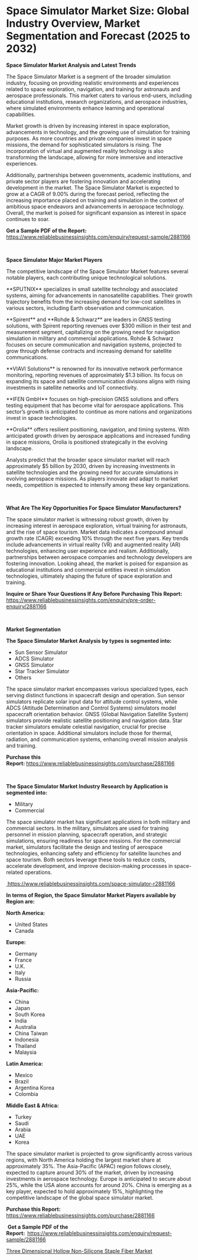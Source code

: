 <p><h1>Space Simulator Market Size: Global Industry Overview, Market Segmentation and Forecast (2025 to 2032)</h1></p><p><strong>Space Simulator Market Analysis and Latest Trends</strong></p>
<p><p>The Space Simulator Market is a segment of the broader simulation industry, focusing on providing realistic environments and experiences related to space exploration, navigation, and training for astronauts and aerospace professionals. This market caters to various end-users, including educational institutions, research organizations, and aerospace industries, where simulated environments enhance learning and operational capabilities.</p><p>Market growth is driven by increasing interest in space exploration, advancements in technology, and the growing use of simulation for training purposes. As more countries and private companies invest in space missions, the demand for sophisticated simulators is rising. The incorporation of virtual and augmented reality technology is also transforming the landscape, allowing for more immersive and interactive experiences.</p><p>Additionally, partnerships between governments, academic institutions, and private sector players are fostering innovation and accelerating development in the market. The Space Simulator Market is expected to grow at a CAGR of 9.00% during the forecast period, reflecting the increasing importance placed on training and simulation in the context of ambitious space endeavors and advancements in aerospace technology. Overall, the market is poised for significant expansion as interest in space continues to soar.</p></p>
<p><strong>Get a Sample PDF of the Report:&nbsp;</strong> <a href="https://www.reliablebusinessinsights.com/enquiry/request-sample/2881166?utm_campaign=1720&utm_medium=2&utm_source=Github&utm_content=ia&utm_term=12032025&utm_id=space-simulator">https://www.reliablebusinessinsights.com/enquiry/request-sample/2881166</a></p>
<p>&nbsp;</p>
<p><strong>Space Simulator Major Market Players</strong></p>
<p><p>The competitive landscape of the Space Simulator Market features several notable players, each contributing unique technological solutions. </p><p>**SPUTNIX** specializes in small satellite technology and associated systems, aiming for advancements in nanosatellite capabilities. Their growth trajectory benefits from the increasing demand for low-cost satellites in various sectors, including Earth observation and communication.</p><p>**Spirent** and **Rohde & Schwarz** are leaders in GNSS testing solutions, with Spirent reporting revenues over $300 million in their test and measurement segment, capitalizing on the growing need for navigation simulation in military and commercial applications. Rohde & Schwarz focuses on secure communication and navigation systems, projected to grow through defense contracts and increasing demand for satellite communications.</p><p>**VIAVI Solutions** is renowned for its innovative network performance monitoring, reporting revenues of approximately $1.3 billion. Its focus on expanding its space and satellite communication divisions aligns with rising investments in satellite networks and IoT connectivity.</p><p>**IFEN GmbH** focuses on high-precision GNSS solutions and offers testing equipment that has become vital for aerospace applications. This sector’s growth is anticipated to continue as more nations and organizations invest in space technologies.</p><p>**Orolia** offers resilient positioning, navigation, and timing systems. With anticipated growth driven by aerospace applications and increased funding in space missions, Orolia is positioned strategically in the evolving landscape.</p><p>Analysts predict that the broader space simulator market will reach approximately $5 billion by 2030, driven by increasing investments in satellite technologies and the growing need for accurate simulations in evolving aerospace missions. As players innovate and adapt to market needs, competition is expected to intensify among these key organizations.</p></p>
<p>&nbsp;</p>
<p><strong>What Are The Key Opportunities For Space Simulator Manufacturers?</strong></p>
<p><p>The space simulator market is witnessing robust growth, driven by increasing interest in aerospace exploration, virtual training for astronauts, and the rise of space tourism. Market data indicates a compound annual growth rate (CAGR) exceeding 10% through the next five years. Key trends include advancements in virtual reality (VR) and augmented reality (AR) technologies, enhancing user experience and realism. Additionally, partnerships between aerospace companies and technology developers are fostering innovation. Looking ahead, the market is poised for expansion as educational institutions and commercial entities invest in simulation technologies, ultimately shaping the future of space exploration and training.</p></p>
<p><strong>Inquire or Share Your Questions If Any Before Purchasing This Report:</strong> <a href="https://www.reliablebusinessinsights.com/enquiry/pre-order-enquiry/2881166?utm_campaign=1720&utm_medium=2&utm_source=Github&utm_content=ia&utm_term=12032025&utm_id=space-simulator">https://www.reliablebusinessinsights.com/enquiry/pre-order-enquiry/2881166</a></p>
<p>&nbsp;</p>
<p><strong>Market Segmentation</strong></p>
<p><strong>The Space Simulator Market Analysis by types is segmented into:</strong></p>
<p><ul><li> Sun Sensor Simulator</li><li>ADCS Simulator</li><li>GNSS Simulator</li><li>Star Tracker Simulator</li><li>Others </li></ul></p>
<p><p>The space simulator market encompasses various specialized types, each serving distinct functions in spacecraft design and operation. Sun sensor simulators replicate solar input data for attitude control systems, while ADCS (Attitude Determination and Control Systems) simulators model spacecraft orientation behavior. GNSS (Global Navigation Satellite System) simulators provide realistic satellite positioning and navigation data. Star tracker simulators emulate celestial navigation, crucial for precise orientation in space. Additional simulators include those for thermal, radiation, and communication systems, enhancing overall mission analysis and training.</p></p>
<p><strong>Purchase this Report:&nbsp;</strong><a href="https://www.reliablebusinessinsights.com/purchase/2881166?utm_campaign=1720&utm_medium=2&utm_source=Github&utm_content=ia&utm_term=12032025&utm_id=space-simulator">https://www.reliablebusinessinsights.com/purchase/2881166</a></p>
<p>&nbsp;</p>
<p><strong>The Space Simulator Market Industry Research by Application is segmented into:</strong></p>
<p><ul><li> Military</li><li>Commercial </li></ul></p>
<p><p>The space simulator market has significant applications in both military and commercial sectors. In the military, simulators are used for training personnel in mission planning, spacecraft operation, and strategic simulations, ensuring readiness for space missions. For the commercial market, simulators facilitate the design and testing of aerospace technologies, enhancing safety and efficiency for satellite launches and space tourism. Both sectors leverage these tools to reduce costs, accelerate development, and improve decision-making processes in space-related operations.</p></p>
<p><a href="https://www.reliablebusinessinsights.com/space-simulator-r2881166?utm_campaign=1720&utm_medium=2&utm_source=Github&utm_content=ia&utm_term=12032025&utm_id=space-simulator">&nbsp;https://www.reliablebusinessinsights.com/space-simulator-r2881166</a></p>
<p><strong>In terms of Region, the Space Simulator Market Players available by Region are:</strong></p>
<p>
    <p> <strong> North America: </strong>
        <ul>
            <li>United States</li>
            <li>Canada</li>
        </ul>
        </p> 
    <p> <strong> Europe: </strong>
        <ul>
            <li>Germany</li>
            <li>France</li>
            <li>U.K.</li>
            <li>Italy</li>
            <li>Russia</li>
        </ul>
        </p> 
    <p> <strong> Asia-Pacific: </strong>
        <ul>
            <li>China</li>
            <li>Japan</li>
            <li>South Korea</li>
            <li>India</li>
            <li>Australia</li>
            <li>China Taiwan</li>
            <li>Indonesia</li>
            <li>Thailand</li>
            <li>Malaysia</li>
        </ul>
        </p> 
    <p> <strong> Latin America: </strong>
        <ul>
            <li>Mexico</li>
            <li>Brazil</li>
            <li>Argentina Korea</li>
            <li>Colombia</li>
        </ul>
        </p> 
    <p> <strong> Middle East & Africa: </strong>
        <ul>
            <li>Turkey</li>
            <li>Saudi</li>
            <li>Arabia</li>
            <li>UAE</li>
            <li>Korea</li>
        </ul>
    </p>
    </p>
<p><p>The space simulator market is projected to grow significantly across various regions, with North America holding the largest market share at approximately 35%. The Asia-Pacific (APAC) region follows closely, expected to capture around 30% of the market, driven by increasing investments in aerospace technology. Europe is anticipated to secure about 25%, while the USA alone accounts for around 20%. China is emerging as a key player, expected to hold approximately 15%, highlighting the competitive landscape of the global space simulator market.</p></p>
<p><strong>Purchase this Report: </strong><a href="https://www.reliablebusinessinsights.com/purchase/2881166?utm_campaign=1720&utm_medium=2&utm_source=Github&utm_content=ia&utm_term=12032025&utm_id=space-simulator">https://www.reliablebusinessinsights.com/purchase/2881166</a></p>
<p>&nbsp;<strong>Get a Sample PDF of the Report:&nbsp;&nbsp;</strong><a href="https://www.reliablebusinessinsights.com/enquiry/request-sample/2881166?utm_campaign=1720&utm_medium=2&utm_source=Github&utm_content=ia&utm_term=12032025&utm_id=space-simulator">https://www.reliablebusinessinsights.com/enquiry/request-sample/2881166</a></p>
<p><strong></strong></p>
<p><p><a href="https://github.com/theyasnare5w/Market-Research-Report-List-1/blob/main/three-dimensional-hollow-non-silicone-staple-fiber-market.md?utm_campaign=1720&utm_medium=2&utm_source=Github&utm_content=ia&utm_term=12032025&utm_id=space-simulator">Three Dimensional Hollow Non-Silicone Staple Fiber Market</a></p></p>